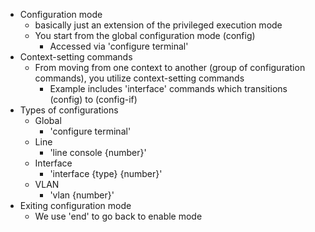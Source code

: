 - Configuration mode
	- basically just an extension of the privileged execution mode
	- You start from the global configuration mode (config)
		- Accessed via 'configure terminal'
- Context-setting commands
	- From moving from one context to another (group of configuration commands), you utilize context-setting commands
		- Example includes 'interface' commands which transitions (config) to (config-if)
- Types of configurations
	- Global
		- 'configure terminal'
	- Line
		- 'line console {number}'
	- Interface
		- 'interface {type} {number}'
	- VLAN
		- 'vlan {number}'
- Exiting configuration mode
	- We use 'end' to go back to enable mode
		